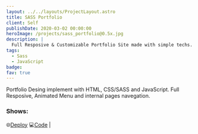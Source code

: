 ```yaml
---
layout: ../../layouts/ProjectLayout.astro
title: SASS Portfolio
client: Self
publishDate: 2020-03-02 00:00:00
heroImage: /projects/sass_portfolio@0.5x.jpg
description: |
  Full Resposive & Customizable Portfolio Site made with simple techs.
tags:
  - Sass
  - JavaScript
badge: 
fav: true
---
```


Portfolio Desing implement with HTML, CSS/SASS and JavaScript. Full Resposive, Animated Menu and internal pages navegation.

### Shows:

🌐<a href="http://example.com/" target="_blank">Deploy</a>
💻<a href="http://example.com/" target="_blank">Code</a> |
